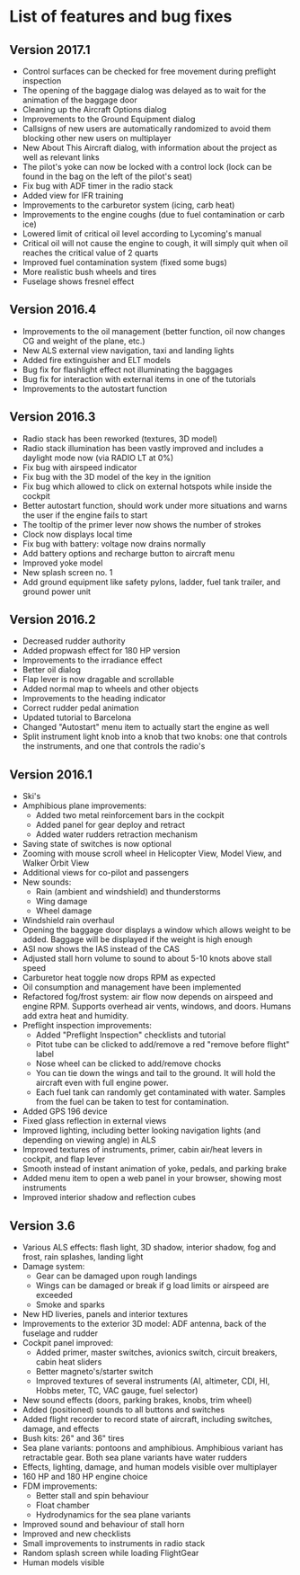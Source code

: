 List of features and bug fixes
==============================

Version 2017.1
--------------

* Control surfaces can be checked for free movement during preflight inspection
* The opening of the baggage dialog was delayed as to wait for the
  animation of the baggage door
* Cleaning up the Aircraft Options dialog
* Improvements to the Ground Equipment dialog
* Callsigns of new users are automatically randomized to avoid them blocking
  other new users on multiplayer
* New About This Aircraft dialog, with information about the project as
  well as relevant links
* The pilot's yoke can now be locked with a control lock (lock can be found
  in the bag on the left of the pilot's seat)
* Fix bug with ADF timer in the radio stack
* Added view for IFR training
* Improvements to the carburetor system (icing, carb heat)
* Improvements to the engine coughs (due to fuel contamination or carb ice)
* Lowered limit of critical oil level according to Lycoming's manual
* Critical oil will not cause the engine to cough, it will simply quit when
  oil reaches the critical value of 2 quarts
* Improved fuel contamination system (fixed some bugs)
* More realistic bush wheels and tires
* Fuselage shows fresnel effect

Version 2016.4
--------------

* Improvements to the oil management (better function, oil now changes
  CG and weight of the plane, etc.)
* New ALS external view navigation, taxi and landing lights
* Added fire extinguisher and ELT models
* Bug fix for flashlight effect not illuminating the baggages
* Bug fix for interaction with external items in one of the tutorials
* Improvements to the autostart function

Version 2016.3
--------------

* Radio stack has been reworked (textures, 3D model)
* Radio stack illumination has been vastly improved and includes a
  daylight mode now (via RADIO LT at 0%)
* Fix bug with airspeed indicator
* Fix bug with the 3D model of the key in the ignition
* Fix bug which allowed to click on external hotspots while inside the cockpit
* Better autostart function, should work under more situations and warns
  the user if the engine fails to start
* The tooltip of the primer lever now shows the number of strokes
* Clock now displays local time
* Fix bug with battery: voltage now drains normally
* Add battery options and recharge button to aircraft menu
* Improved yoke model
* New splash screen no. 1
* Add ground equipment like safety pylons, ladder, fuel tank trailer, and
  ground power unit

Version 2016.2
--------------

* Decreased rudder authority
* Added propwash effect for 180 HP version
* Improvements to the irradiance effect
* Better oil dialog
* Flap lever is now dragable and scrollable
* Added normal map to wheels and other objects
* Improvements to the heading indicator
* Correct rudder pedal animation
* Updated tutorial to Barcelona
* Changed "Autostart" menu item to actually start the engine as well
* Split instrument light knob into a knob that two knobs: one that
  controls the instruments, and one that controls the radio's

Version 2016.1
--------------

* Ski's
* Amphibious plane improvements:
    - Added two metal reinforcement bars in the cockpit
    - Added panel for gear deploy and retract
    - Added water rudders retraction mechanism
* Saving state of switches is now optional
* Zooming with mouse scroll wheel in Helicopter View, Model View, and
  Walker Orbit View
* Additional views for co-pilot and passengers
* New sounds:
    - Rain (ambient and windshield) and thunderstorms
    - Wing damage
    - Wheel damage
* Windshield rain overhaul
* Opening the baggage door displays a window which allows weight to be
  added. Baggage will be displayed if the weight is high enough
* ASI now shows the IAS instead of the CAS
* Adjusted stall horn volume to sound to about 5-10 knots above stall speed
* Carburetor heat toggle now drops RPM as expected
* Oil consumption and management have been implemented
* Refactored fog/frost system: air flow now depends on airspeed and
  engine RPM. Supports overhead air vents, windows, and doors. Humans
  add extra heat and humidity.
* Preflight inspection improvements:
    - Added "Preflight Inspection" checklists and tutorial
    - Pitot tube can be clicked to add/remove a red "remove before flight" label
    - Nose wheel can be clicked to add/remove chocks
    - You can tie down the wings and tail to the ground. It will hold
      the aircraft even with full engine power.
    - Each fuel tank can randomly get contaminated with water. Samples
      from the fuel can be taken to test for contamination.
* Added GPS 196 device
* Fixed glass reflection in external views
* Improved lighting, including better looking navigation lights (and
  depending on viewing angle) in ALS
* Improved textures of instruments, primer, cabin air/heat levers in cockpit,
  and flap lever
* Smooth instead of instant animation of yoke, pedals, and parking brake
* Added menu item to open a web panel in your browser, showing most instruments
* Improved interior shadow and reflection cubes

Version 3.6
-----------

* Various ALS effects: flash light, 3D shadow, interior shadow, fog and
  frost, rain splashes, landing light
* Damage system:
    - Gear can be damaged upon rough landings
    - Wings can be damaged or break if g load limits or airspeed are exceeded
    - Smoke and sparks
* New HD liveries, panels and interior textures
* Improvements to the exterior 3D model: ADF antenna, back of the
  fuselage and rudder
* Cockpit panel improved:
    - Added primer, master switches, avionics switch, circuit breakers,
      cabin heat sliders
    - Better magneto's/starter switch
    - Improved textures of several instruments (AI, altimeter, CDI, HI,
      Hobbs meter, TC, VAC gauge, fuel selector)
* New sound effects (doors, parking brakes, knobs, trim wheel)
* Added (positioned) sounds to all buttons and switches
* Added flight recorder to record state of aircraft, including switches,
  damage, and effects
* Bush kits: 26" and 36" tires
* Sea plane variants: pontoons and amphibious. Amphibious variant has
  retractable gear. Both sea plane variants have water rudders
* Effects, lighting, damage, and human models visible over multiplayer
* 160 HP and 180 HP engine choice
* FDM improvements:
    - Better stall and spin behaviour
    - Float chamber
    - Hydrodynamics for the sea plane variants
* Improved sound and behaviour of stall horn
* Improved and new checklists
* Small improvements to instruments in radio stack
* Random splash screen while loading FlightGear
* Human models visible
